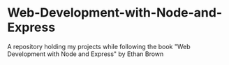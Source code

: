# Web-Development-with-Node-and-Express
A repository holding my projects while following the book "Web Development with Node and Express" by Ethan Brown

